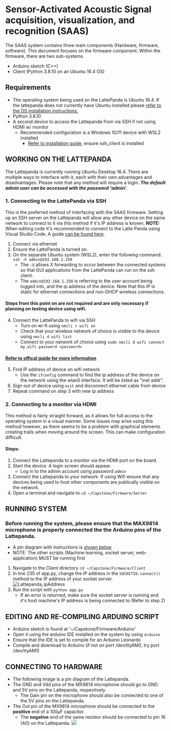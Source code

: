 # Sensor-Activated Acoustic Signal acquisition, visualization, and recognition (SAAS)
The SAAS system contains three main components (Hardware, firmware, software). This document focuses on the firmware component.
Within the firmware, there are two sub-systems.
- Arduino sketch (C++)
- Client (Python 3.8.10 on an Ubuntu 16.4 OS)
## Requirements
- The operating system being used on the LattePanda is Ubuntu 16.4. If the lattepanda does not currently have Ubuntu installed please [refer to the OS installation instructions.](https://docs.lattepanda.com/content/1st_edition/os/)
- Python 3.8.10 
- A second device to access the Lattepanda from via SSH if not using HDMI w/ monitor
   - Recommended configuration is a Windows 10/11 device with WSL2 installed
      - [Refer to installation guide](https://learn.microsoft.com/en-us/windows/wsl/install), ensure ssh_client is installed

## WORKING ON THE LATTEPANDA
The Lattepanda is currently running Ubuntu Desktop 16.4. There are multiple ways to interface with it, each with their own advantages and disadvantages.
Please note that any method will require a login. ***The default admin user can be accessed with the password 'admin'.***

### 1. Connecting to the LattePanda via SSH
This is the preferred method of interfacing with the SAAS firmware. Setting up an SSH server on the Lattepanda will allow any other device on the same network to connect to it via this method if it's IP address is known. 
**NOTE:** When editing code it's recommended to connect to the Latte Panda using Visual Studio Code. A guide [can be found here](https://code.visualstudio.com/docs/remote/ssh).
1. Connect via ethernet
2. Ensure the LattePanda is turned on.
3. On the separate Ubuntu system (WSL2), enter the following command: ```ssh -X admin@192.168.1.250```
   - The ```-X``` allows X forwarding to occur between the connected systems so that GUI applications from the LattePanda can run on the ssh client.
   - The ```admin@192.168.1.250``` is referring to the user account being logged into, and the ip address of the device. Note that this IP is static for ethernet connections and non-DHCP wireless connections.
#### Steps from this point on are not required and are only necessary if planning on testing device using wifi.
4. Connect the LattePanda to wifi via SSH
   - Turn on wi-fi using ```nmcli r wifi on```
   - Check that your wireless network of choice is visible to the device using ```nmcli d wifi list```
   - Connect to your network of choice using ```sudo nmcli d wifi connect my_wifi password <password>``` 
#### [Refer to offical guide for more information](https://ubuntu.com/core/docs/networkmanager/configure-wifi-connections)
5. Find IP address of device on wifi network
   - Use the ```ifconfig``` command to find the ip address of the device on the network using the wlan0 interface. It will be listed as "inet addr".
7. Sign out of device using ```exit``` and disconnect ethernet cable from device 
8. Repeat command on step 3 with new ip address

### 2. Connecting to a monitor via HDMI
This method is fairly straight forward, as it allows for full access to the operating system in a visual manner. 
Some issues may arise using this method however, as there seems to be a problem with graphical elements creating trails when moving around the screen. 
This can make configuration difficult.
#### Steps:
1. Connect the Lattepanda to a monitor via the HDMI port on the board.
2. Start the device. A login screen should appear.
   - Log in to the admin account using password ```admin```
4. Connect the Lattepanda to your network. If using Wifi ensure that any devices being used to host other components are publically visible on the network.
5. Open a terminal and navigate to ```cd ~/Capstone/Firmware/Server```

## RUNNING SYSTEM
### Before running the system, please ensure that the MAX9814 microphone is properly connected the the Arduino pins of the Lattepanda.
- A pin diagram with instructions is [shown below](#connecting-to-hardware)
- NOTE: The other scripts (Machine learning, socket server, web-application) *MUST* be running first
1. Navigate to the Client directory ```cd ~/Capstone/Firmware/Client```
2. In line 235 of app.py, change the IP address in the ```SOCKETIO.connect()``` method to the IP address of your socket server.
   ![Lattepanda_ipAddress](https://github.com/SAASAVR/Firmware/assets/59613613/91b6d942-980f-4653-b9fe-739626d35daa)
4. Run the script with ```python app.py```
   - If an error is returned, make sure the socket server is running and it's host machine's IP address is being connected to (Refer to step 2)
## EDITING AND RE-COMPILING ARDUINO SCRIPT
- Arduino sketch is found at '~/Capstone/Firmware/Arduino'
- Open it using the arduino IDE installed on the system by using ```arduino```
- Ensure that the IDE is set to compile for an Arduino Leonardo
- Compile and download to Arduino (if not on port /dev/ttyAM0, try port /dev/ttyAM1)

## CONNECTING TO HARDWARE
- The following image is a pin diagram of the Lattepanda.
- The GND and Vdd pins of the MX9814 microphone should go to GND and 5V pins on the Lattepanda, respectively.
   - The Gain pin on the microphone should also be connected to one of the 5V pins on the Lattepanda.
- The Out pin of the MX9814 microphone should be connected to the **positive** end of a 100µF capacitor.
   - The **negative** end of the same resistor should be connected to pin 16 (A0) on the Lattepanda.
![](https://i.imgur.com/QCrLM6d.png)

